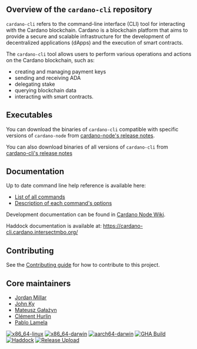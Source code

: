 
## Overview of the `cardano-cli` repository
`cardano-cli` refers to the command-line interface (CLI) tool for interacting with the Cardano blockchain.
Cardano is a blockchain platform that aims to provide a secure and scalable infrastructure for the development
of decentralized applications (dApps) and the execution of smart contracts.

The `cardano-cli` tool allows users to perform various operations and actions on the Cardano blockchain, such as:

* creating and managing payment keys
* sending and receiving ADA
* delegating stake
* querying blockchain data
* interacting with smart contracts.

## Executables

You can download the binaries of `cardano-cli` compatible with specific versions of `cardano-node` from [cardano-node's release notes](https://github.com/IntersectMBO/cardano-node/releases).

You can also download binaries of all versions of `cardano-cli` from [cardano-cli's release notes](https://github.com/IntersectMBO/cardano-cli/releases)

## Documentation

Up to date command line help reference is available here:
* [List of all commands](cardano-cli/test/cardano-cli-golden/files/golden/help.cli)
* [Description of each command's options](cardano-cli/test/cardano-cli-golden/files/golden/help)

Development documentation can be found in [Cardano Node Wiki](https://github.com/input-output-hk/cardano-node-wiki/wiki).

Haddock documentation is available at: https://cardano-cli.cardano.intersectmbo.org/

## Contributing

See the [Contributing guide](CONTRIBUTING.md) for how to contribute to this project.

## Core maintainers

* [Jordan Millar](https://github.com/Jimbo4350)
* [John Ky](https://github.com/newhoggy)
* [Mateusz Gałażyn](https://github.com/carbolymer)
* [Clément Hurlin](https://github.com/smelc)
* [Pablo Lamela](https://github.com/palas)


[![x86\_64-linux](https://img.shields.io/endpoint?url=https://ci.iog.io/job/IntersectMBO-cardano-cli/master/x86_64-linux.required/shield&style=flat-square&label=x86_64-linux)](https://ci.iog.io/job/IntersectMBO-cardano-cli/master/x86_64-linux.required)
[![x86\_64-darwin](https://img.shields.io/endpoint?url=https://ci.iog.io/job/IntersectMBO-cardano-cli/master/x86_64-darwin.required/shield&style=flat-square&label=x86_64-darwin)](https://ci.iog.io/job/IntersectMBO-cardano-cli/master/x86_64-darwin.required)
[![aarch64-darwin](https://img.shields.io/endpoint?url=https://ci.iog.io/job/IntersectMBO-cardano-cli/master/aarch64-darwin.required/shield&style=flat-square&label=aarch64-darwin)](https://ci.iog.io/job/IntersectMBO-cardano-cli/master/aarch64-darwin.required)
[![GHA Build](https://img.shields.io/github/actions/workflow/status/intersectmbo/cardano-cli/haskell.yml?branch=master&label=GHA%20Build&style=flat-square)](https://github.com/IntersectMBO/cardano-cli/actions/workflows/haskell.yml?query=branch%3Amaster)
[![Haddock](https://img.shields.io/github/actions/workflow/status/intersectmbo/cardano-cli/github-page.yml?branch=master&label=Haddocks&style=flat-square)](https://github.com/IntersectMBO/cardano-cli/actions/workflows/github-page.yml?query=branch%3Amaster)
[![Release Upload](https://img.shields.io/github/actions/workflow/status/intersectmbo/cardano-cli/release-upload.yml?label=GH%20Release%20Upload&style=flat-square)](https://github.com/IntersectMBO/cardano-cli/actions/workflows/release-upload.yml)

